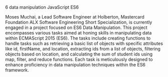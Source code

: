 6 data manipulation JavaScript ES6

Moses Muchai, a Lead Software Engineer at Holberton, Mastercard Foundation ALX Software Engineering Short Specialization, is currently engaged in a project focused on ES6 Data Manipulation. This project encompasses various tasks aimed at honing skills in manipulating data within ECMAScript 2015 (ES6). The tasks include creating functions to handle tasks such as retrieving a basic list of objects with specific attributes like id, firstName, and location, extracting ids from a list of objects, filtering objects based on location, and calculating the sum of student ids using map, filter, and reduce functions. Each task is meticulously designed to enhance proficiency in data manipulation techniques within the ES6 framework.
